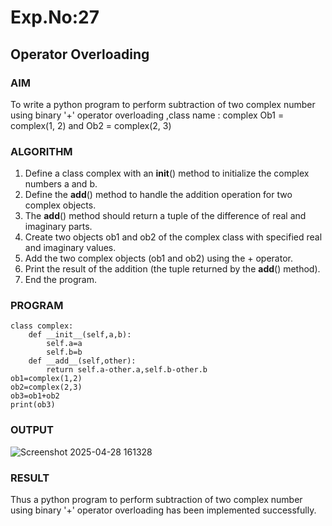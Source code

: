 # Exp.No:27  
## Operator Overloading

### AIM  
To write a python program to perform subtraction of two complex number using binary '+' operator overloading ,class name : complex
Ob1 = complex(1, 2) and Ob2 = complex(2, 3)

### ALGORITHM

1. Define a class complex with an __init__() method to initialize the complex numbers a and b.
2. Define the __add__() method to handle the addition operation for two complex objects.
3. The __add__() method should return a tuple of the difference of real and imaginary parts.
4. Create two objects ob1 and ob2 of the complex class with specified real and imaginary values.
5. Add the two complex objects (ob1 and ob2) using the + operator.
6. Print the result of the addition (the tuple returned by the __add__() method).
7. End the program.

### PROGRAM
```
class complex:
    def __init__(self,a,b):
        self.a=a
        self.b=b
    def __add__(self,other):
        return self.a-other.a,self.b-other.b
ob1=complex(1,2)
ob2=complex(2,3)
ob3=ob1+ob2
print(ob3)
```
### OUTPUT
![Screenshot 2025-04-28 161328](https://github.com/user-attachments/assets/64ec294b-51e5-442a-ac2b-f2e4f20c248b)

### RESULT
Thus a python program to perform subtraction of two complex number using binary '+' operator overloading has been implemented successfully.

